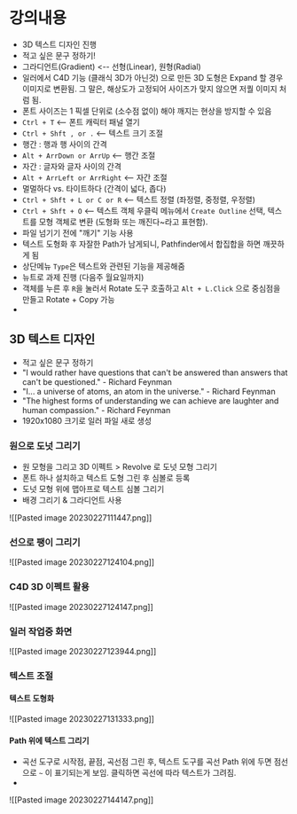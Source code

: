 # 강의내용
- 3D 텍스트 디자인 진행
- 적고 싶은 문구 정하기!
- 그라디언트(Gradient) <-- 선형(Linear), 원형(Radial)
- 일러에서 C4D 기능 (클래식 3D가 아닌것) 으로 만든 3D 도형은 Expand 할 경우 이미지로 변환됨. 그 말은, 해상도가 고정되어 사이즈가 맞지 않으면 저퀄 이미지 처럼 됨.
- 폰트 사이즈는 1 픽셀 단위로 (소수점 없이) 해야 깨지는 현상을 방지할 수 있음
- `Ctrl + T`  <-- 폰트 캐릭터 패널 열기
- `Ctrl + Shft , or .` <-- 텍스트 크기 조절
- 행간 : 행과 행 사이의 간격
- `Alt + ArrDown or ArrUp` <-- 행간 조절
- 자간 : 글자와 글자 사이의 간격
- `Alt + ArrLeft or ArrRight` <-- 자간 조절
- 멀멀하다 vs. 타이트하다 (간격이 넓다, 좁다)
- `Ctrl + Shft + L or C or R` <-- 텍스트 정렬 (좌정렬, 중정렬, 우정렬)
- `Ctrl + Shft + O` <-- 텍스트 객체 우클릭 메뉴에서 `Create Outline` 선택, 텍스트를 모형 객체로 변환 (도형화 또는 깨진다~라고 표현함).
- 파일 넘기기 전에 "깨기" 기능 사용
- 텍스트 도형화 후 자잘한 Path가 남게되니, Pathfinder에서 합집합을 하면 깨끗하게 됨
- 상단메뉴 `Type`은 텍스트와 관련된 기능을 제공해줌
- 뉴트로 과제 진행 (다음주 월요일까지)
- 객체를 누른 후 `R`을 눌러서 Rotate 도구 호출하고 `Alt + L.Click` 으로 중심점을 만들고 Rotate + Copy 가능
- 

## 3D 텍스트 디자인
- 적고 싶은 문구 정하기
- "I would rather have questions that can't be answered than answers that can't be questioned." - Richard Feynman
- "I... a universe of atoms, an atom in the universe." - Richard Feynman
- "The highest forms of understanding we can achieve are laughter and human compassion." - Richard Feynman
- 1920x1080 크기로 일러 파일 새로 생성

### 원으로 도넛 그리기
- 원 모형을 그리고 3D 이펙트 > Revolve 로 도넛 모형 그리기
- 폰트 하나 설치하고 텍스트 도형 그린 후 심볼로 등록
- 도넛 모형 위에 맵아프로 텍스트 심볼 그리기
- 배경 그리기 & 그라디언트 사용

![[Pasted image 20230227111447.png]]

### 선으로 팽이 그리기

![[Pasted image 20230227124104.png]]

### C4D 3D 이펙트 활용

![[Pasted image 20230227124147.png]]

### 일러 작업중 화면
![[Pasted image 20230227123944.png]]

### 텍스트 조절

#### 텍스트 도형화

![[Pasted image 20230227131333.png]]

#### Path 위에 텍스트 그리기
- 곡선 도구로 시작점, 끝점, 곡선점 그린 후, 텍스트 도구를 곡선 Path 위에 두면 점선으로 `~` 이 표기되는게 보임. 클릭하면 곡선에 따라 텍스트가 그려짐.
- 

![[Pasted image 20230227144147.png]]